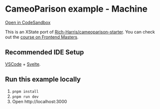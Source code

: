 # CameoParison example - Machine

[Open in CodeSandbox](https://codesandbox.io/embed/github/statelyai/xstate/tree/main/examples/cameoparison-svelte-machine)

This is an XState port of [Rich-Harris/cameoparison-starter](https://github.com/Rich-Harris/cameoparison-starter).
You can check out the [course on Frontend Masters](https://frontendmasters.com/courses/svelte/building-an-application-frame/).

## Recommended IDE Setup

[VSCode](https://code.visualstudio.com/) + [Svelte](https://marketplace.visualstudio.com/items?itemName=svelte.svelte-vscode).

## Run this example locally

1. `pnpm install`
2. `pnpm run dev`
3. Open http://localhost:3000
